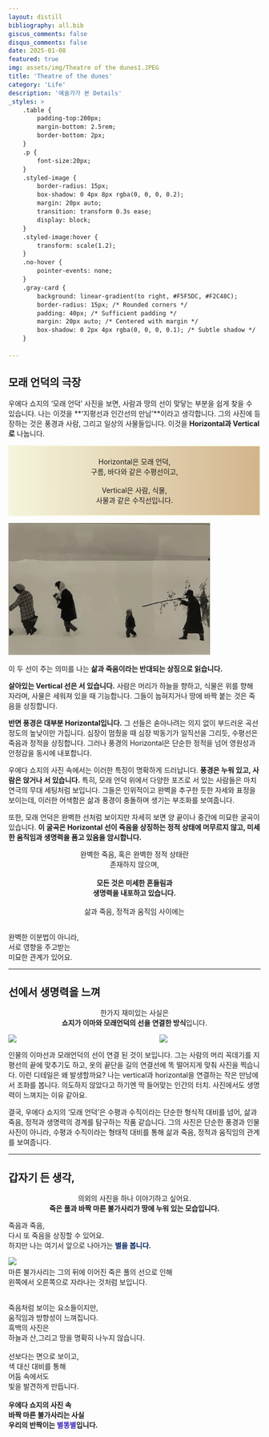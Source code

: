```yaml
---
layout: distill
bibliography: all.bib
giscus_comments: false
disqus_comments: false
date: 2025-01-08
featured: true
img: assets/img/Theatre of the dunes1.JPEG
title: 'Theatre of the dunes'
category: 'Life'
description: '예술가가 본 Details'
_styles: >
    .table {
        padding-top:200px;
        margin-bottom: 2.5rem;
        border-bottom: 2px;
    }
    .p {
        font-size:20px;
    }
    .styled-image {
        border-radius: 15px;
        box-shadow: 0 4px 8px rgba(0, 0, 0, 0.2);
        margin: 20px auto;
        transition: transform 0.3s ease;
        display: block;
    }
    .styled-image:hover {
        transform: scale(1.2);
    }
    .no-hover {
        pointer-events: none;
    }
    .gray-card {
        background: linear-gradient(to right, #F5F5DC, #F2C48C); 
        border-radius: 15px; /* Rounded corners */
        padding: 40px; /* Sufficient padding */
        margin: 20px auto; /* Centered with margin */
        box-shadow: 0 2px 4px rgba(0, 0, 0, 0.1); /* Subtle shadow */
    }

---
```



## 모래 언덕의 극장

우에다 쇼지의 ‘모래 언덕’ 사진을 보면, 사람과 땅의 선이 맞닿는 부분을 쉽게 찾을 수 있습니다. 나는 이것을 **‘지평선과 인간선의 만남’**이라고 생각합니다. 그의 사진에 등장하는 것은 풍경과 사람, 그리고 일상의 사물들입니다. 이것을 **Horizontal과 Vertical로** 나눕니다. 

<p style="text-align: center; 
          border: 2px solid #F5F5DC; 
          background: linear-gradient(to right, #F5F5DC, #D2B48C); 
          padding: 20px;">
Horizontal은 모래 언덕, 
<br>
구름, 바다와 같은 수평선이고, 
<br>
<br>
Vertical은 사람, 식물,
<br>
사물과 같은 수직선입니다.
</p>


<img src="/assets/img/Theatre of the dunes1.JPEG" width="80%" height="auto" class="styled-image no-hover"/>

 
이 두 선이 주는 의미를 나는 **삶과 죽음이라는 반대되는 상징으로 읽습니다.** 

**살아있는 Vertical 선은 서 있습니다.** 사람은 머리가 하늘을 향하고, 식물은 위를 향해 자라며, 사물은 세워져 있을 때 기능합니다. 그들이 눕혀지거나 땅에 바짝 붙는 것은 죽음을 상징합니다.

**반면 풍경은 대부분 Horizontal입니다.** 그 선들은 솓아나려는 의지 없이 부드러운 곡선 정도의 높낮이만 가집니다. 심장이 멈췄을 때 심장 박동기가 일직선을 그리듯, 수평선은 죽음과 정적을 상징합니다. 그러나 풍경의 Horizontal은 단순한 정적을 넘어 영원성과 안정감을 동시에 내포합니다.

우에다 쇼지의 사진 속에서는 이러한 특징이 명확하게 드러납니다. **풍경은 누워 있고, 사람은 앉거나 서 있습니다.** 특히, 모래 언덕 위에서 다양한 포즈로 서 있는 사람들은 마치 연극의 무대 세팅처럼 보입니다. 그들은 인위적이고 완벽을 추구한 듯한 자세와 표정을 보이는데, 이러한 어색함은 삶과 풍경이 충돌하며 생기는 부조화를 보여줍니다.

또한, 모래 언덕은 완벽한 선처럼 보이지만 자세히 보면 양 끝이나 중간에 미묘한 굴곡이 있습니다. **이 굴곡은 Horizontal 선이 죽음을 상징하는 정적 상태에 머무르지 않고, 미세한 움직임과 생명력을 품고 있음을 암시합니다.** 



<p class="gray-card" style="text-align: center;">
완벽한 죽음, 혹은 완벽한 정적 상태란 
<br>
존재하지 않으며,
<br>
<br>
<strong>모든 것은 미세한 흔들림과 
<br>
생명력을 내포하고 있습니다.</strong> 
<br>
<br>
삶과 죽음, 정적과 움직임 사이에는 

<br>완벽한 이분법이 아니라, 
<br>
서로 영향을 주고받는 
<br>
미묘한 관계가 있어요.
</p>

---

## 선에서 생명력을 느껴


<p style="text-align: center;">
  한가지 재미있는 사실은 <br> <strong>쇼지가 이마와 모래언덕의 선을 연결한 방식</strong>입니다. 
</p>

<div style="display: flex; justify-content: space-between;">
  <img src="https://d2acbkrrljl37x.cloudfront.net/ay-blog/Theatre of the dunes2.JPEG" width="40%" height="auto" class="styled-image no-hover"/>
  <img src="https://d2acbkrrljl37x.cloudfront.net/ay-blog/Theatre of the dunes3.JPEG" width="40%" height="auto" class="styled-image no-hover"/>
</div>


인물의 이마선과 모래언덕의 선이 연결 된 것이 보입니다. 그는 사람의 머리 꼭데기를 지평선의 끝에 맞추기도 하고, 옷의 끝단을 길의 연결선에 똑 떨어지게 맞춰 사진을 찍습니다. 이런 디테일은 왜 발생할까요? 나는 vertical과 horizontal을 연결하는 작은 만남에서 조화를 봅니다. 의도하지 않았다고 하기엔 딱 들어맞는 인간의 터치. 사진에서도 생명력이 느껴지는 이유 같아요. 

결국, 우에다 쇼지의 ‘모래 언덕’은 수평과 수직이라는 단순한 형식적 대비를 넘어, 삶과 죽음, 정적과 생명력의 경계를 탐구하는 작품 같습니다. 그의 사진은 단순한 풍경과 인물 사진이 아니라, 수평과 수직이라는 형태적 대비를 통해 삶과 죽음, 정적과 움직임의 관계를 보여줍니다.


--- 

## 갑자기 든 생각,


<p style="text-align: center;">
  의외의 사진을 하나 이야기하고 싶어요. 
<br>
  <strong>죽은 풀과 바짝 마른 불가사리가 땅에 누워 있는 모습입니다.</strong> 
</p>




<p class="gray-card" style="text-align: center;">

죽음과 죽음, 
<br>
다시 또 죽음을 상징할 수 있어요. 
<br>
하지만 나는 여기서 앞으로 나아가는 <strong style="color: #002260;">별을 봅니다.</strong>


<img src="https://d2acbkrrljl37x.cloudfront.net/ay-blog/Theatre of the dunes4.jpeg" width="70%" height="auto" class="styled-image no-hover"/>

<br>
마른 불가사리는 그의 뒤에 이어진 죽은 풀의 선으로 인해 
<br>
왼쪽에서 오른쪽으로 자라나는 것처럼 보입니다. 
<br>
<br>

죽음처럼 보이는 요소들이지만, <br>움직임과 방향성이 느껴집니다. 
<br>
흑백의 사진은 
<br>
하늘과 산,그리고 땅을 명확히 나누지 않습니다. 
<br>
<br>
선보다는 면으로 보이고, 
<br>
색 대신 대비를 통해 
<br>
어둠 속에서도 
<br>
빛을 발견하게 만듭니다. 
<br>
<br>
<strong>우에다 쇼지의 사진 속 
<br>
바짝 마른 불가사리는 사실 
<br>
우리의 반짝이는 <strong style="color: #3322BB;">별똥별</strong>입니다.</strong>
</p>

